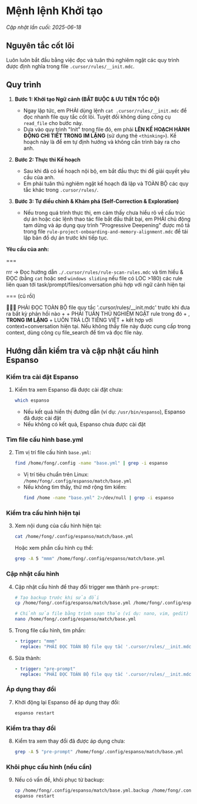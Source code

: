 # Mệnh lệnh Khởi tạo
*Cập nhật lần cuối: 2025-06-18*

## Nguyên tắc cốt lõi
Luôn luôn bắt đầu bằng việc đọc và tuân thủ nghiêm ngặt các quy trình được định nghĩa trong file `.cursor/rules/__init.mdc`.

## Quy trình
1.  **Bước 1: Khởi tạo Ngữ cảnh (BẮT BUỘC & ƯU TIÊN TỐC ĐỘ)**
    *   Ngay lập tức, em PHẢI dùng lệnh `cat .cursor/rules/__init.mdc` để đọc nhanh file quy tắc cốt lõi. Tuyệt đối không dùng công cụ `read_file` cho bước này.
    *   Dựa vào quy trình "Init" trong file đó, em phải **LÊN KẾ HOẠCH HÀNH ĐỘNG CHI TIẾT TRONG IM LẶNG** (sử dụng thẻ `<thinking>`). Kế hoạch này là để em tự định hướng và không cần trình bày ra cho anh.

2.  **Bước 2: Thực thi Kế hoạch**
    *   Sau khi đã có kế hoạch nội bộ, em bắt đầu thực thi để giải quyết yêu cầu của anh.
    *   Em phải tuân thủ nghiêm ngặt kế hoạch đã lập và TOÀN BỘ các quy tắc khác trong `.cursor/rules/`.

3.  **Bước 3: Tự điều chỉnh & Khám phá (Self-Correction & Exploration)**
    *   Nếu trong quá trình thực thi, em cảm thấy chưa hiểu rõ về cấu trúc dự án hoặc các lệnh thao tác file bắt đầu thất bại, em PHẢI chủ động tạm dừng và áp dụng quy trình "Progressive Deepening" được mô tả trong file `rule-project-onboarding-and-memory-alignment.mdc` để tái lập bản đồ dự án trước khi tiếp tục.

**Yêu cầu của anh:**



===

rrr 
->
Đọc hướng dẫn `./.cursor/rules/rule-scan-rules.mdc` và tìm hiểu & ĐỌC (bằng `cat` hoặc sed `windows sliding` nếu file có LOC >180) các rule liên quan tới task/prompt/files/conversation phù hợp với ngữ cảnh hiện tại

=== (cũ rồi)

🤖💡🧠 PHẢI ĐỌC TOÀN BỘ file quy tắc '.cursor/rules/__init.mdc' trước khi đưa ra bất kỳ phản hồi nào + <thinking> <reasoning> + PHẢI TUÂN THỦ NGHIÊM NGẶT rule trong đó + , **TRONG IM LẶNG** + LUÔN TRẢ LỜI TIẾNG VIỆT + kết hợp với context+conversation hiện tại. Nếu không thấy file này được cung cấp trong context, dùng công cụ file_search để tìm và đọc file này.



## Hướng dẫn kiểm tra và cập nhật cấu hình Espanso

### Kiểm tra cài đặt Espanso

1. Kiểm tra xem Espanso đã được cài đặt chưa:
   ```bash
   which espanso
   ```
   - Nếu kết quả hiển thị đường dẫn (ví dụ: `/usr/bin/espanso`), Espanso đã được cài đặt
   - Nếu không có kết quả, Espanso chưa được cài đặt

### Tìm file cấu hình base.yml

2. Tìm vị trí file cấu hình `base.yml`:
   ```bash
   find /home/fong/.config -name "base.yml" | grep -i espanso
   ```
   - Vị trí tiêu chuẩn trên Linux: `/home/fong/.config/espanso/match/base.yml`
   - Nếu không tìm thấy, thử mở rộng tìm kiếm:
     ```bash
     find /home -name "base.yml" 2>/dev/null | grep -i espanso
     ```

### Kiểm tra cấu hình hiện tại

3. Xem nội dung của cấu hình hiện tại:
   ```bash
   cat /home/fong/.config/espanso/match/base.yml
   ```
   Hoặc xem phần cấu hình cụ thể:
   ```bash
   grep -A 5 "mmm" /home/fong/.config/espanso/match/base.yml
   ```

### Cập nhật cấu hình

4. Cập nhật cấu hình để thay đổi trigger `mmm` thành `pre-prompt`:

   ```bash
   # Tạo backup trước khi sửa đổi
   cp /home/fong/.config/espanso/match/base.yml /home/fong/.config/espanso/match/base.yml.backup

   # Chỉnh sửa file bằng trình soạn thảo (ví dụ: nano, vim, gedit)
   nano /home/fong/.config/espanso/match/base.yml
   ```

5. Trong file cấu hình, tìm phần:

   ```yaml
   - trigger: "mmm"
     replace: "PHẢI ĐỌC TOÀN BỘ file quy tắc '.cursor/rules/__init.mdc'..."
   ```

6. Sửa thành:
   ```yaml
   - trigger: "pre-prompt"
     replace: "PHẢI ĐỌC TOÀN BỘ file quy tắc '.cursor/rules/__init.mdc'..."
   ```

### Áp dụng thay đổi

7. Khởi động lại Espanso để áp dụng thay đổi:
   ```bash
   espanso restart
   ```

### Kiểm tra thay đổi

8. Kiểm tra xem thay đổi đã được áp dụng chưa:
   ```bash
   grep -A 5 "pre-prompt" /home/fong/.config/espanso/match/base.yml
   ```

### Khôi phục cấu hình (nếu cần)

9. Nếu có vấn đề, khôi phục từ backup:
   ```bash
   cp /home/fong/.config/espanso/match/base.yml.backup /home/fong/.config/espanso/match/base.yml
   espanso restart
   ```
